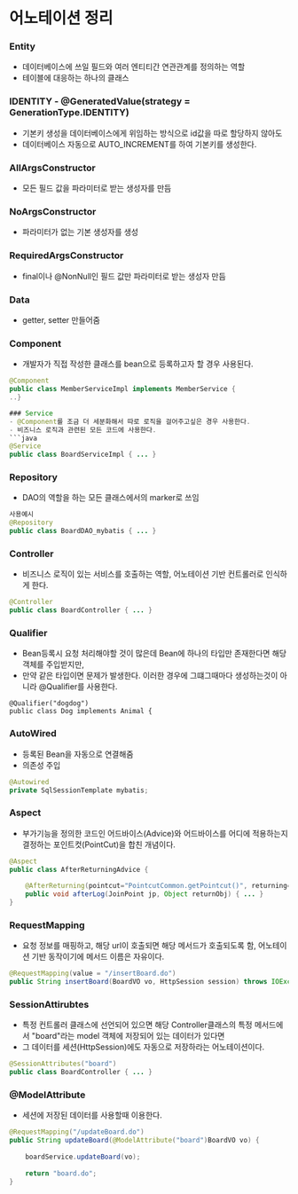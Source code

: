 # 어노테이션 정리


### Entity
- 데이터베이스에 쓰일 필드와 여러 엔티티간 연관관계를 정의하는 역할
- 테이블에 대응하는 하나의 클래스

### IDENTITY - @GeneratedValue(strategy = GenerationType.IDENTITY)
- 기본키 생성을 데이터베이스에게 위임하는 방식으로 id값을 따로 할당하지 않아도
- 데이터베이스 자동으로 AUTO_INCREMENT를 하여 기본키를 생성한다.

### AllArgsConstructor
- 모든 필드 값을 파라미터로 받는 생성자를 만듬

### NoArgsConstructor
- 파라미터가 없는 기본 생성자를 생성

### RequiredArgsConstructor
- final이나 @NonNull인 필드 값만 파라미터로 받는 생성자 만듬

### Data
- getter, setter 만들어줌

### Component
- 개발자가 직접 작성한 클래스를 bean으로 등록하고자 할 경우 사용된다.
```java
@Component
public class MemberServiceImpl implements MemberService {
..}

### Service
- @Component를 조금 더 세분화해서 따로 로직을 걸어주고싶은 경우 사용한다.
- 비즈니스 로직과 관련된 모든 코드에 사용한다.
```java
@Service
public class BoardServiceImpl { ... }
```

### Repository
- DAO의 역할을 하는 모든 클래스에서의 marker로 쓰임
```java
사용예시
@Repository
public class BoardDAO_mybatis { ... }
```

### Controller
- 비즈니스 로직이 있는 서비스를 호출하는 역할, 어노테이션 기반 컨트롤러로 인식하게 한다.
```java
@Controller
public class BoardController { ... }
```

### Qualifier
- Bean등록시 요청 처리해야할 것이 많은데 Bean에 하나의 타입만 존재한다면 해당객체를 주입받지만,
- 만약 같은 타입이면 문제가 발생한다. 이러한 경우에 그떄그때마다 생성하는것이 아니라 @Qualifier를 사용한다.
```
@Qualifier("dogdog")
public class Dog implements Animal {
```

### AutoWired
- 등록된 Bean을 자동으로 연결해줌
- 의존성 주입
```java
@Autowired
private SqlSessionTemplate mybatis;
```

### Aspect
- 부가기능을 정의한 코드인 어드바이스(Advice)와 어드바이스를 어디에 적용하는지 결정하는 포인트컷(PointCut)을 합친 개념이다.
```java
@Aspect
public class AfterReturningAdvice {
	
	@AfterReturning(pointcut="PointcutCommon.getPointcut()", returning="returnObj")
	public void afterLog(JoinPoint jp, Object returnObj) { ... }
}
```

### RequestMapping
- 요청 정보를 매핑하고, 해당 url이 호출되면 해당 메서드가 호출되도록 함, 어노테이션 기반 동작이기에 메서드 이름은 자유이다.
```java
@RequestMapping(value = "/insertBoard.do")
public String insertBoard(BoardVO vo, HttpSession session) throws IOException { ... }
```

### SessionAttirubtes
- 특정 컨트롤러 클래스에 선언되어 있으면 해당 Controller클래스의 특정 메서드에서 "board"라는 model 객체에 저장되어 있는 데이터가 있다면
- 그 데이터를 세션(HttpSession)에도 자동으로 저장하라는 어노테이션이다.
```java
@SessionAttributes("board")
public class BoardController { ... }
```


### @ModelAttribute
- 세션에 저장된 데이터를 사용할때 이용한다.
```java
@RequestMapping("/updateBoard.do")
public String updateBoard(@ModelAttribute("board")BoardVO vo) {
		
	boardService.updateBoard(vo);
		
	return "board.do";
}

```



